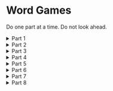 # Word Games

Do one part at a time. Do not look ahead.

<details>
  <summary>Part 1</summary>
  
  ## Part 1

Write a command-line program that asks the user to unscramble a 5-letter word.

When the user runs the program (`./unscramble`), a scrambled 5-letter word is shown to them. The program then awaits their answer.

If correct, the program acknowledges that and exits.

If incorrect, it shows the correct word and exits.

Hard-code the following list of words in the program to randomly pick from: `pound, trice, hired, comma, logic`

</details>

<details>
  <summary>Part 2</summary>
  
  ## Part 2

Modify the program to pick a 5-letter word at random from a word list. You can use the provided `words.txt`.

</details>

<details>
  <summary>Part 3</summary>
  
  ## Part 3

Modify the program to allow the user to attempt two different words.

Show them 2 unique scrambled words from your list, one at a time.

After each attempt, let the user know if their answer matched the word.

</details>

<details>
  <summary>Part 4</summary>
  
  ## Part 4

When the program starts, ask the user to specify the number of words they want to play, and show them those many words (instead of 2, as previously implemented)

</details>

<details>
  <summary>Part 5</summary>
  
  ## Part 5

When the program starts, ask the user to specify the length of each word they want to play and only show words of that length (instead of 5, as previously implemented)

</details>

<details>
  <summary>Part 6</summary>
  
  ## Part 6

Have the option of reading in the user's preferences (number of words, length of each word) via command-line args

e.g.

```
./unscramble --word-count 2 --word-length 5
```

If a preference is specified via a command-line arg, don't prompt the user in-program.

</details>

<details>
  <summary>Part 7</summary>
  
  ## Part 7

Ask the user if they want a casual or timed session.

If it's a timed session, for every successful solve measure how long it took them, and report it back.

This preference can also be specified via command line arguments,.

```
./unscramble --mode {casual|timed}
```

</details>

<details>
  <summary>Part 8</summary>
  
  ## Part 8

It's getting too tedious for users to answer the preference questions everytime.

They would prefer to have defaults that can be overridden.

Change the program so that running it without any command line args uses default values and does not ask any questions of the user in this regard.

Think of the user experience, especially those users who have been used to the questions.

</details>
